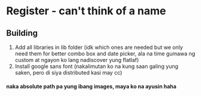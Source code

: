 
# Register - can't think of a name


## Building
1. Add all libraries in lib folder (idk which ones are needed but we only need them for better combo box and date picker, ala na time gumawa ng custom at ngayon ko lang nadiscover yung flatlaf)
2. Install google sans font (nakalimutan ko na kung saan galing yung saken, pero di siya distributed kasi may cc)




#### naka absolute path pa yung ibang images, maya ko na ayusin haha